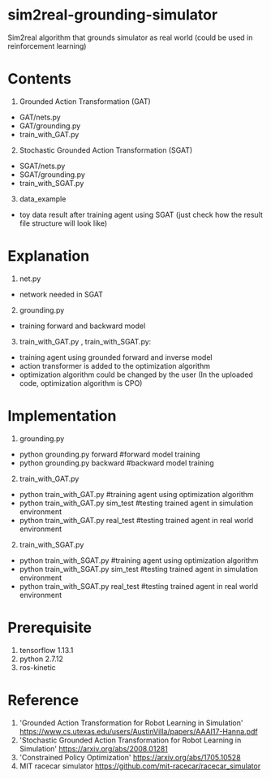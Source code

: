 # sim2real-grounding-simulator
Sim2real algorithm that grounds simulator as real world (could be used in reinforcement learning)


# Contents
1) Grounded Action Transformation (GAT)
  - GAT/nets.py
  - GAT/grounding.py
  - train_with_GAT.py
2) Stochastic Grounded Action Transformation (SGAT)
  - SGAT/nets.py
  - SGAT/grounding.py
  - train_with_SGAT.py
3) data_example
  - toy data result after training agent using SGAT
  (just check how the result file structure will look like)


# Explanation
1) net.py
  - network needed in SGAT
2) grounding.py
  - training forward and backward model
3) train_with_GAT.py , train_with_SGAT.py: 
  - training agent using grounded forward and inverse model
  - action transformer is added to the optimization algorithm
  - optimization algorithm could be changed by the user 
  (In the uploaded code, optimization algorithm is CPO)


# Implementation
1) grounding.py
- python grounding.py forward    #forward model training
- python grounding.py backward    #backward model training
2) train_with_GAT.py
- python train_with_GAT.py    #training agent using optimization algorithm
- python train_with_GAT.py sim_test    #testing trained agent in simulation environment
- python train_with_GAT.py real_test    #testing trained agent in real world environment
2) train_with_SGAT.py
- python train_with_SGAT.py    #training agent using optimization algorithm
- python train_with_SGAT.py sim_test    #testing trained agent in simulation environment
- python train_with_SGAT.py real_test    #testing trained agent in real world environment


# Prerequisite
1) tensorflow 1.13.1
2) python 2.7.12
3) ros-kinetic


# Reference
1) 'Grounded Action Transformation for Robot Learning in Simulation'
https://www.cs.utexas.edu/users/AustinVilla/papers/AAAI17-Hanna.pdf
2) 'Stochastic Grounded Action Transformation for Robot Learning in Simulation'
https://arxiv.org/abs/2008.01281
3) 'Constrained Policy Optimization'
https://arxiv.org/abs/1705.10528
4) MIT racecar simulator
https://github.com/mit-racecar/racecar_simulator
